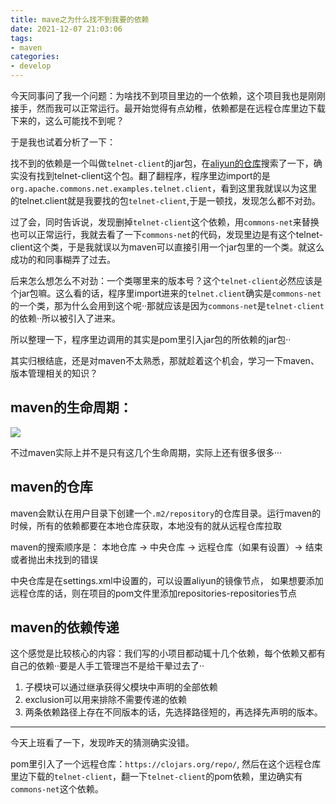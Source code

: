 ```yaml
---
title: mave之为什么找不到我要的依赖
date: 2021-12-07 21:03:06
tags:
- maven
categories:
- develop
---
```


今天同事问了我一个问题：为啥找不到项目里边的一个依赖，这个项目我也是刚刚接手，然而我可以正常运行。最开始觉得有点幼稚，依赖都是在远程仓库里边下载下来的，这么可能找不到呢？

于是我也试着分析了一下：

找不到的依赖是一个叫做`telnet-client`的jar包，在[aliyun的仓库](https://developer.aliyun.com/mvn/searchs)搜索了一下，确实没有找到telnet-client这个包。翻了翻程序，程序里边import的是`org.apache.commons.net.examples.telnet.client`，看到这里我就误以为这里的telnet.client就是我要找的包`telnet-client`,于是一顿找，发现怎么都不对劲。

<!--more-->

过了会，同时告诉说，发现删掉`telnet-client`这个依赖，用`commons-net`来替换也可以正常运行，我就去看了一下`commons-net`的代码，发现里边是有这个telnet-client这个类，于是我就误以为maven可以直接引用一个jar包里的一个类。就这么成功的和同事糊弄了过去。

后来怎么想怎么不对劲：一个类哪里来的版本号？这个`telnet-client`必然应该是个jar包嘛。这么看的话，程序里import进来的`telnet.client`确实是`commons-net`的一个类，那为什么会用到这个呢··那就应该是因为`commons-net`是`telnet-client`的依赖··所以被引入了进来。

所以整理一下，程序里边调用的其实是pom里引入jar包的所依赖的jar包··

其实归根结底，还是对maven不太熟悉，那就趁着这个机会，学习一下maven、版本管理相关的知识？

## maven的生命周期：

![](/images/2021-12-7/mvn_life.png)

不过maven实际上并不是只有这几个生命周期，实际上还有很多很多···

## maven的仓库

maven会默认在用户目录下创建一个`.m2/repository`的仓库目录。运行maven的时候，所有的依赖都要在本地仓库获取，本地没有的就从远程仓库拉取

maven的搜索顺序是： 本地仓库 -> 中央仓库  -> 远程仓库（如果有设置）->  结束或者抛出未找到的错误

中央仓库是在settings.xml中设置的，可以设置aliyun的镜像节点， 如果想要添加远程仓库的话，则在项目的pom文件里添加repositories-repositories节点

## maven的依赖传递

这个感觉是比较核心的内容：我们写的小项目都动辄十几个依赖，每个依赖又都有自己的依赖··要是人手工管理岂不是给干晕过去了··

1. 子模块可以通过继承获得父模块中声明的全部依赖
2. exclusion可以用来排除不需要传递的依赖
3. 两条依赖路径上存在不同版本的话，先选择路径短的，再选择先声明的版本。
----
今天上班看了一下，发现昨天的猜测确实没错。

pom里引入了一个远程仓库：`https://clojars.org/repo/`, 然后在这个远程仓库里边下载的`telnet-client`，翻一下`telnet-client`的pom依赖，里边确实有`commons-net`这个依赖。

